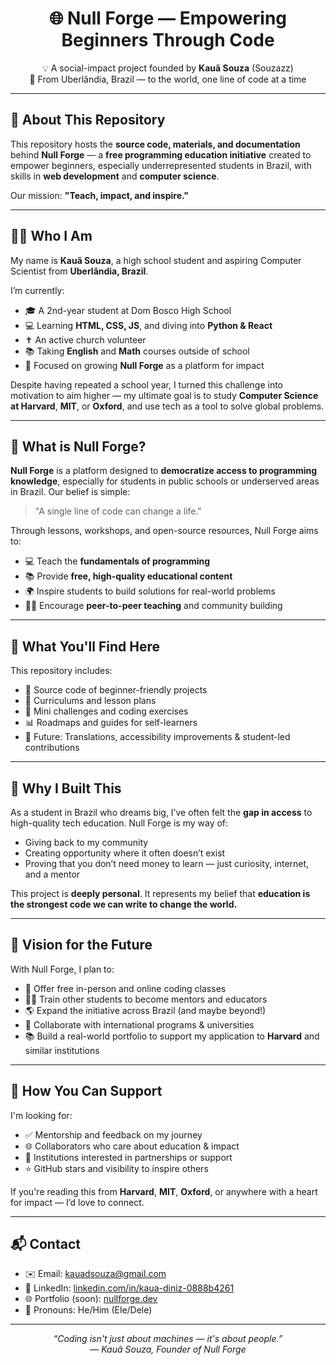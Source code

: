 <h1 align="center">🌐 Null Forge — Empowering Beginners Through Code</h1>

<p align="center">
  💡 A social-impact project founded by <b>Kauã Souza</b> (Souzazz)<br>
  🚀 From Uberlândia, Brazil — to the world, one line of code at a time
</p>

---

## 📌 About This Repository

This repository hosts the **source code, materials, and documentation** behind **Null Forge** — a **free programming education initiative** created to empower beginners, especially underrepresented students in Brazil, with skills in **web development** and **computer science**.

Our mission: **"Teach, impact, and inspire."**

---

## 👨‍💻 Who I Am

My name is **Kauã Souza**, a high school student and aspiring Computer Scientist from **Uberlândia, Brazil**.

I’m currently:

- 🎓 A 2nd-year student at Dom Bosco High School  
- 💻 Learning **HTML, CSS, JS**, and diving into **Python & React**  
- ✝️ An active church volunteer  
- 📚 Taking **English** and **Math** courses outside of school  
- 🧠 Focused on growing **Null Forge** as a platform for impact

Despite having repeated a school year, I turned this challenge into motivation to aim higher — my ultimate goal is to study **Computer Science at Harvard**, **MIT**, or **Oxford**, and use tech as a tool to solve global problems.

---

## 🚀 What is Null Forge?

**Null Forge** is a platform designed to **democratize access to programming knowledge**, especially for students in public schools or underserved areas in Brazil. Our belief is simple:

> "A single line of code can change a life."

Through lessons, workshops, and open-source resources, Null Forge aims to:

- 💻 Teach the **fundamentals of programming**
- 📚 Provide **free, high-quality educational content**
- 🌍 Inspire students to build solutions for real-world problems
- 🧑‍🏫 Encourage **peer-to-peer teaching** and community building

---

## 📂 What You'll Find Here

This repository includes:

- 📁 Source code of beginner-friendly projects
- 📖 Curriculums and lesson plans
- 🧠 Mini challenges and coding exercises
- 📊 Roadmaps and guides for self-learners
- 💬 Future: Translations, accessibility improvements & student-led contributions

---

## 🌟 Why I Built This

As a student in Brazil who dreams big, I’ve often felt the **gap in access** to high-quality tech education. Null Forge is my way of:

- Giving back to my community
- Creating opportunity where it often doesn’t exist
- Proving that you don’t need money to learn — just curiosity, internet, and a mentor

This project is **deeply personal**. It represents my belief that **education is the strongest code we can write to change the world.**

---

## 🎯 Vision for the Future

With Null Forge, I plan to:

- 📍 Offer free in-person and online coding classes
- 🧑‍🏫 Train other students to become mentors and educators
- 🌎 Expand the initiative across Brazil (and maybe beyond!)
- 🔗 Collaborate with international programs & universities
- 📚 Build a real-world portfolio to support my application to **Harvard** and similar institutions

---

## 🤝 How You Can Support

I'm looking for:

- ✅ Mentorship and feedback on my journey  
- 🌐 Collaborators who care about education & impact  
- 🏫 Institutions interested in partnerships or support  
- ⭐ GitHub stars and visibility to inspire others  

If you're reading this from **Harvard**, **MIT**, **Oxford**, or anywhere with a heart for impact — I’d love to connect.

---

## 📬 Contact

- ✉️ Email: [kauadsouza@gmail.com](mailto:kauadsouza@gmail.com)  
- 🔗 LinkedIn: [linkedin.com/in/kaua-diniz-0888b4261](https://linkedin.com/in/kaua-diniz-0888b4261)  
- 🌐 Portfolio (soon): [nullforge.dev](https://nullforge.dev)  
- 🧍 Pronouns: He/Him (Ele/Dele)

---

<p align="center"><i>“Coding isn't just about machines — it's about people.”</i><br>
<i>— Kauã Souza, Founder of Null Forge</i></p>